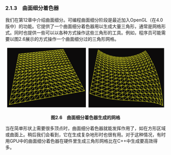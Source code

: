 ### 2.1.3　曲面细分着色器

我们在第12章中介绍曲面细分。可编程曲面细分阶段是最近加入OpenGL（在4.0版中）的功能。它提供了一个曲面细分着色器用以生成大量三角形，通常是网格形式。同时也提供一些可以以各种方式操作这些三角形的工具。例如，程序员可能需要以图2.6展示的方式操作一个曲面细分过的三角形网格。

![42.png](../images/42.png)
<center class="my_markdown"><b class="my_markdown">图2.6　曲面细分着色器生成的网格</b></center>

当在简单形状上需要很多顶点时，曲面细分着色器就能发挥作用了，如在方形区域或曲面上。稍后我们会看到，它在生成复杂地形时也很有用。对于这种情况，有时用GPU中的曲面细分着色器在硬件里生成三角形网格比在C++中生成要高效得多。


